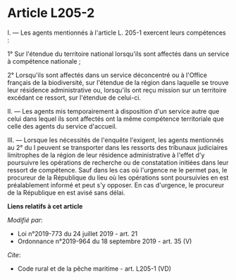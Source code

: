 # Article L205-2

I. ― Les agents mentionnés à l'article L. 205-1 exercent leurs compétences :

1° Sur l'étendue du territoire national lorsqu'ils sont affectés dans un service à compétence nationale ;

2° Lorsqu'ils sont affectés dans un service déconcentré ou à l'Office français de la biodiversité, sur l'étendue de la région
dans laquelle se trouve leur résidence administrative ou, lorsqu'ils ont reçu mission sur un territoire excédant ce ressort,
sur l'étendue de celui-ci.

II. ― Les agents mis temporairement à disposition d'un service autre que celui dans lequel ils sont affectés ont la même
compétence territoriale que celle des agents du service d'accueil.

III. ― Lorsque les nécessités de l'enquête l'exigent, les agents mentionnés au 2° du I peuvent se transporter dans les
ressorts des tribunaux judiciaires limitrophes de la région de leur résidence administrative à l'effet d'y poursuivre les
opérations de recherche ou de constatation initiées dans leur ressort de compétence. Sauf dans les cas où l'urgence ne le
permet pas, le procureur de la République du lieu où les opérations sont poursuivies en est préalablement informé et peut s'y
opposer. En cas d'urgence, le procureur de la République en est avisé sans délai.

**Liens relatifs à cet article**

_Modifié par_:

  - Loi n°2019-773 du 24 juillet 2019 - art. 21
  - Ordonnance n°2019-964 du 18 septembre 2019 - art. 35 (V)

_Cite_:

  - Code rural et de la pêche maritime - art. L205-1 (VD)

